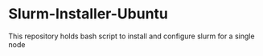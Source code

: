 # Slurm-Installer-Ubuntu
This repository holds bash script to install and configure slurm for a single node 

